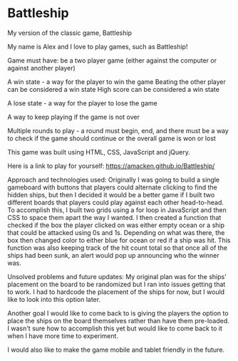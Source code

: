 # Battleship
My version of the classic game, Battleship

My name is Alex and I love to play games, such as Battleship!



Game must have:
be a two player game (either against the computer or against another player)

A win state - a way for the player to win the game
Beating the other player can be considered a win state
High score can be considered a win state

A lose state - a way for the player to lose the game

A way to keep playing if the game is not over

Multiple rounds to play - a round must begin, end, and there must be a way to check if the game should continue or the overall game is won or lost




This game was built using HTML, CSS, JavaScript and jQuery.

Here is a link to play for yourself: https://amacken.github.io/Battleship/


Approach and technologies used:
Originally I was going to build a single gameboard with buttons that players could alternate clicking to find the hidden ships, but then I decided it would be a better game if I built two different boards that players could play against each other head-to-head. To accomplish this, I built two grids using a for loop in JavaScript and then CSS to space them apart the way I wanted.  I then created a function that checked if the box the player clicked on was either empty ocean or a ship that could be attacked using 0s and 1s. Depending on what was there, the box then changed color to either blue for ocean or red if a ship was hit. This function was also keeping track of the hit count total so that once all of the ships had been sunk, an alert would pop up announcing who the winner was.



Unsolved problems and future updates:
My original plan was for the ships' placement on the board to be randomized but I ran into issues getting that to work. I had to hardcode the placement of the ships for now, but I would like to look into this option later.

Another goal I would like to come back to is giving the players the option to place the ships on the board themselves rather than have them pre-loaded. I wasn't sure how to accomplish this yet but would like to come back to it when I have more time to experiment.

I would also like to make the game mobile and tablet friendly in the future.
